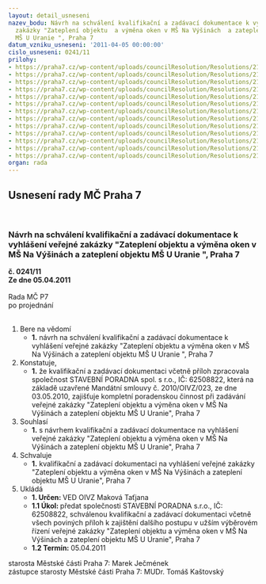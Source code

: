 ```yaml
---
layout: detail_usneseni
nazev_bodu: Návrh na schválení kvalifikační a zadávací dokumentace k vyhlášení veřejné
  zakázky "Zateplení objektu  a výměna oken v MŠ Na Výšinách  a zateplení objektu
  MŠ U Uranie ", Praha 7
datum_vzniku_usneseni: '2011-04-05 00:00:00'
cislo_usneseni: 0241/11
prilohy:
- https://praha7.cz/wp-content/uploads/councilResolution/Resolutions/21784/17-11-oznameni_is.pdf
- https://praha7.cz/wp-content/uploads/councilResolution/Resolutions/21784/17-11-kvalifikacni_dokumentace_uranie.pdf
- https://praha7.cz/wp-content/uploads/councilResolution/Resolutions/21784/17-11-p1_kryci_uranie.pdf
- https://praha7.cz/wp-content/uploads/councilResolution/Resolutions/21784/17-11-p2__obrat_uranie.pdf
- https://praha7.cz/wp-content/uploads/councilResolution/Resolutions/21784/17-11-p3_reference_uranie.pdf
- https://praha7.cz/wp-content/uploads/councilResolution/Resolutions/21784/17-11-vyzva_uranie_vysiny.pdf
- https://praha7.cz/wp-content/uploads/councilResolution/Resolutions/21784/17-11-zaddok_uranie.pdf
- https://praha7.cz/wp-content/uploads/councilResolution/Resolutions/21784/17-11-p1__kryci_uranie.doc
- https://praha7.cz/wp-content/uploads/councilResolution/Resolutions/21784/17-11-p2_sod_uranie.doc
- https://praha7.cz/wp-content/uploads/councilResolution/Resolutions/21784/17-11-p3_cena_uranie.doc
- https://praha7.cz/wp-content/uploads/councilResolution/Resolutions/21784/17-11-p4_subdod_uranie.doc
- https://praha7.cz/wp-content/uploads/councilResolution/Resolutions/21784/17-11-plna_moc_priloha-sod_vysiny.doc
- https://praha7.cz/wp-content/uploads/councilResolution/Resolutions/21784/17-11-plna_moc_priloha-sod_uranie.doc
organ: rada
---
```

<div id="ucUsn_pList" class="usn">
	<span><h2>Usnesení rady MČ Praha 7 </h2>
<br></span><div class="standBody">
<span><h3>Návrh na schválení kvalifikační a zadávací dokumentace k vyhlášení veřejné zakázky "Zateplení objektu  a výměna oken v MŠ Na Výšinách  a zateplení objektu MŠ U Uranie ", Praha 7</h3></span><div class="center">
		<strong>č. 0241/11</strong><br>
	</div>
<div class="center">
		<strong>Ze dne 05.04.2011</strong><br><br>
	</div>Rada MČ P7<br> po projednání<br><br><ol>
<li>Bere na vědomí<ul><li>
<strong>1.</strong> návrh na schválení kvalifikační a zadávací dokumentace k vyhlášení veřejné zakázky "Zateplení objektu  a výměna oken v MŠ Na Výšinách  a zateplení objektu MŠ U Uranie ", Praha 7</li></ul>
</li>
<li>Konstatuje,<ul><li>
<strong>1.</strong> že kvalifikační a zadávací dokumentaci včetně příloh zpracovala společnost  STAVEBNÍ PORADNA spol. s r.o., IČ: 62508822, která na základě uzavřené Mandátní smlouvy č. 2010/OIVZ/023, ze dne 03.05.2010, zajišťuje kompletní poradenskou činnost při zadávání veřejné zakázky "Zateplení objektu  a výměna oken v MŠ Na Výšinách a zateplení objektu MŠ U Uranie", Praha 7</li></ul>
</li>
<li>Souhlasí<ul><li>
<strong>1.</strong> s návrhem kvalifikační a zadávací dokumentace na vyhlášení veřejné zakázky "Zateplení objektu  a výměna oken v MŠ Na Výšinách a zateplení objektu MŠ U Uranie", Praha 7</li></ul>
</li>
<li>Schvaluje<ul><li>
<strong>1.</strong> kvalifikační a zadávací dokumentaci na vyhlášení veřejné zakázky "Zateplení objektu  a výměna oken v MŠ Na Výšinách a zateplení objektu MŠ U Uranie",  Praha 7    </li></ul>
</li>
<li>Ukládá<ul>
<li>
<strong>1. Určen: </strong>VED OIVZ Maková Taťjana</li>
<li>
<strong>1.1 Úkol: </strong>předat společnosti STAVEBNÍ PORADNA s.r.o., IČ: 62508822, schválenou kvalifikační a zadávací dokumentaci včetně všech poviných příloh k zajištění dalšího postupu v užším výběrovém řízení veřejné zakázky "Zateplení objektu a výměna oken v MŠ Na Výšinách a zateplení objektu MŠ U Uranie", Praha 7 </li>
<li>
<strong>1.2 Termín: </strong>05.04.2011</li>
</ul>
</li>
</ol>starosta Městské části Praha 7: Marek Ječmének<br>zástupce starosty Městské části Praha 7: MUDr. Tomáš Kaštovský 
</div>
</div>
